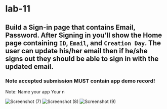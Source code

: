 # lab-11

## Build a Sign-in page that contains Email, Password. After Signing in you’ll show the Home page containing `ID`, `Email`, and `Creation Day`. The user can update his/her email then if he/she signs out they should be able to sign in with the updated email.

### Note accepted submission MUST contain app demo record!

Note: Name your app Your n

![Screenshot (7)](https://user-images.githubusercontent.com/117666705/208502545-e62d771c-747e-4419-8e42-b89c390ada26.png)
![Screenshot (8)](https://user-images.githubusercontent.com/117666705/208502597-8cb0db70-7e3f-46db-9992-38fde247b0d1.png)
![Screenshot (9)](https://user-images.githubusercontent.com/117666705/208502401-85cfc357-3349-4cb7-8d61-e8ccea8b5671.png)
